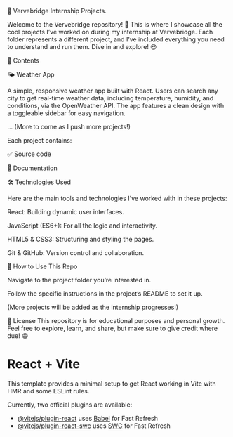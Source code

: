 🚀 Vervebridge Internship Projects.

Welcome to the Vervebridge repository! 🎉 This is where I showcase all the cool projects I’ve worked on during my internship at Vervebridge. Each folder represents a different project, and I’ve included everything you need to understand and run them. Dive in and explore! 😎


📁 Contents

🌤️ Weather App

A simple, responsive weather app built with React. Users can search any city to get real-time weather data, including temperature, humidity, and conditions, via the OpenWeather API. The app features a clean design with a toggleable sidebar for easy navigation.

... (More to come as I push more projects!)

Each project contains:

✅ Source code

📝 Documentation

🛠️ Technologies Used

Here are the main tools and technologies I've worked with in these projects:

React: Building dynamic user interfaces.

JavaScript (ES6+): For all the logic and interactivity.

HTML5 & CSS3: Structuring and styling the pages.

Git & GitHub: Version control and collaboration.


🚀 How to Use This Repo

Navigate to the project folder you’re interested in.

Follow the specific instructions in the project’s README to set it up.

(More projects will be added as the internship progresses!)

📜 License
This repository is for educational purposes and personal growth. Feel free to explore, learn, and share, but make sure to give credit where due! 😄


# React + Vite

This template provides a minimal setup to get React working in Vite with HMR and some ESLint rules.

Currently, two official plugins are available:

- [@vitejs/plugin-react](https://github.com/vitejs/vite-plugin-react/blob/main/packages/plugin-react/README.md) uses [Babel](https://babeljs.io/) for Fast Refresh
- [@vitejs/plugin-react-swc](https://github.com/vitejs/vite-plugin-react-swc) uses [SWC](https://swc.rs/) for Fast Refresh
